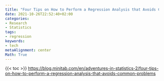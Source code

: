```yaml
---
title: "Four Tips on How to Perform a Regression Analysis that Avoids Common Problems"
date: 2021-10-26T22:52:40+02:00
categories:
- Research
- Statistics
tags:
- regression
keywords:
- tech
metaAlignment: center
Math: True
---
```


<!--more-->

{{< toc >}}
https://blog.minitab.com/en/adventures-in-statistics-2/four-tips-on-how-to-perform-a-regression-analysis-that-avoids-common-problems

